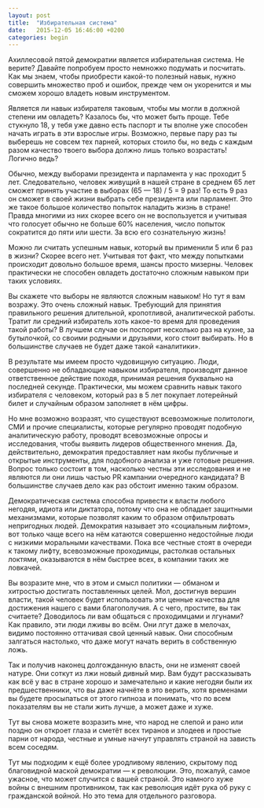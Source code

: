 ```yaml
---
layout: post
title:  "Избирательная система"
date:   2015-12-05 16:46:00 +0200
categories: begin
---
```

Ахиллесовой пятой демократии является избирательная система. Не верите? Давайте попробуем просто немножко подумать и посчитать. Как мы знаем, чтобы приобрести какой-то полезный навык, нужно совершить множество проб и ошибок, прежде чем он укоренится и мы сможем хорошо владеть новым инструментом.

Является ли навык избирателя таковым, чтобы мы могли в должной степени им овладеть? Казалось бы, что может быть проще. Тебе стукнуло 18, у тебя уже давно есть паспорт и ты вполне уже способен начать играть в эти взрослые игры. Возможно, первые пару раз ты выберешь не совсем тех парней, которых стоило бы, но ведь с каждым разом качество твоего выбора должно лишь только возрастать! Логично ведь?

Обычно, между выборами президента и парламента у нас проходит 5 лет. Следовательно, человек живущий в нашей стране в среднем 65 лет сможет принять участие в выборах (65 — 18) / 5 = 9 раз! То есть 9 раз он сможет в своей жизни выбрать себе президента или парламент. Это же такое большое количество попыток наладить жизнь в стране! Правда многими из них скорее всего он не воспользуется и учитывая что голосует обычно не больше 60% населения, число попыток сократится до пяти или шести. За всю его сознательную жизнь!

Можно ли считать успешным навык, который вы применили 5 или 6 раз в жизни? Скорее всего нет. Учитывая тот факт, что между попытками происходит довольно большое время, шансы просто мизерны. Человек практически не способен овладеть достаточно сложным навыком при таких условиях.

Вы скажете что выборы не являются сложным навыком! Но тут я вам возражу. Это очень сложный навык. Требующий для принятия правильного решения длительной, кропотливой, аналитической работы. Тратит ли средний избиратель хоть какое-то время для проведения такой работы? В лучшем случае он поспорит несколько раз на кухне, за бутылочкой, со своими родными и друзьями, кого стоит выбирать. Но в большинстве случаев не будет даже такой «аналитики».

В результате мы имеем просто чудовищную ситуацию. Люди, совершенно не обладающие навыком избирателя, производят данное ответственное действие походя, принимая решения буквально на последней секунде. Практически, мы можем сравнить навык такого избирателя с человеком, который раз в 5 лет покупает лотерейный билет и случайным образом заполняет в нём цифры.

Но мне возможно возразят, что существуют всевозможные политологи, СМИ и прочие специалисты, которые регулярно проводят подобную аналитическую работу, проводят всевозможные опросы и исследования, чтобы выявить лидеров общественного мнения. Да, действительно, демократия предоставляет нам якобы публичные и открытые инструменты, для подобного анализа и уже готовые решения. Вопрос только состоит в том, насколько честны эти исследования и не являются ли они лишь частью PR кампании очередного кандидата? В большинстве случаев дело как раз обстоит именно таким образом.

Демократическая система способна привести к власти любого негодяя, идиота или диктатора, потому что она не обладает защитными механизмами, которые позволят каким то образом отфильтровать непригодных людей. Демократия называет это «социальным лифтом», вот только чаще всего на нём катаются совершенно недостойные люди с низкими моральными качествами. Пока все честные стоят в очереди к такому лифту, всевозможные проходимцы, растолкав остальных локтями, оказываются в нём быстрее всех, в компании таких же ловкачей.

Вы возразите мне, что в этом и смысл политики — обманом и хитростью достигать поставленных целей. Мол, достигнув вершин власти, такой человек будет использовать эти ценные качества для достижения нашего с вами благополучия. А с чего, простите, вы так считаете? Доводилось ли вам общаться с проходимцами и лгунами? Как правило, эти люди лживы во всём. Они лгут даже в мелочах, видимо постоянно оттачивая свой ценный навык. Они способным залгаться настолько, что даже могут  начать верить в собственную ложь.

Так и получив наконец долгожданную власть, они не изменят своей натуре. Они соткут из лжи новый дивный мир. Вам будут рассказывать как всё у вас в стране хорошо и замечательно и какие негодяи были их предшественники, что вы даже начнёте в это верить, хотя временами вы будете просыпаться от этого гипноза и понимать, что по всем показателям вы не стали жить лучше, а может даже и хуже.

Тут вы снова можете возразить мне, что народ не слепой и рано или поздно он откроет глаза и сметёт всех тиранов и злодеев и простые парни от народа, честные и умные начнут управлять страной на зависть всем соседям.

Тут мы подходим к ещё более уродливому явлению, скрытому под благовидной маской демократии — к революции. Это, пожалуй, самое ужасное, что может случится с вашей страной. Это намного хуже войны с внешним противником, так как революция идёт рука об руку с гражданской войной. Но это тема для отдельного разговора.

